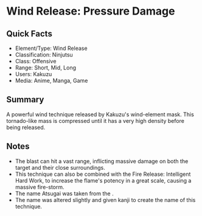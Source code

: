 # Wind Release: Pressure Damage

## Quick Facts
- Element/Type: Wind Release
- Classification: Ninjutsu
- Class: Offensive
- Range: Short, Mid, Long
- Users: Kakuzu
- Media: Anime, Manga, Game

## Summary
A powerful wind technique released by Kakuzu's wind-element mask. This tornado-like mass is compressed until it has a very high density before being released.

## Notes
- The blast can hit a vast range, inflicting massive damage on both the target and their close surroundings.
- This technique can also be combined with the Fire Release: Intelligent Hard Work, to increase the flame's potency in a great scale, causing a massive fire-storm.
- The name Atsugai was taken from the .
- The name was altered slightly and given kanji to create the name of this technique.

